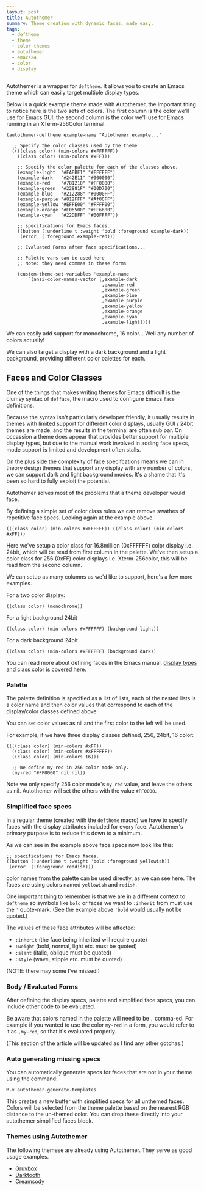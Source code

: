 ```yaml
---
layout: post
title: Autothemer
summary: Theme creation with dynamic faces, made easy.
tags:
  - deftheme
  - theme
  - color-themes
  - autothemer
  - emacs24
  - color
  - display
---
```


Autothemer is a wrapper for `deftheme`.  It allows you to create an
Emacs theme which can easily target multiple display types.

Below is a quick example theme made with Autothemer, the important
thing to notice here is the two sets of colors.  The first column is
the color we'll use for Emacs GUI, the second column is the color
we'll use for Emacs running in an XTerm-256Color terminal.

```elisp
(autothemer-deftheme example-name "Autothemer example..."

  ;; Specify the color classes used by the theme
  ((((class color) (min-colors #xFFFFFF))
    ((class color) (min-colors #xFF)))

    ;; Specify the color palette for each of the classes above.
    (example-light  "#EAEBE1" "#FFFFFF")
    (example-dark   "#242E11" "#000000")
    (example-red    "#781210" "#FF0000")
    (example-green  "#22881F" "#00D700")
    (example-blue   "#212288" "#0000FF")
    (example-purple "#812FFF" "#Af00FF")
    (example-yellow "#EFFE00" "#FFFF00")
    (example-orange "#E06500" "#FF6600")
    (example-cyan   "#22DDFF" "#00FFFF"))

    ;; specifications for Emacs faces.
    ((button (:underline t :weight 'bold :foreground example-dark))
     (error  (:foreground example-red)))

    ;; Evaluated Forms after face specifications...

    ;; Palette vars can be used here
    ;; Note: they need commas in these forms

    (custom-theme-set-variables 'example-name
        `(ansi-color-names-vector [,example-dark
                                   ,example-red
                                   ,example-green
                                   ,example-blue
                                   ,example-purple
                                   ,example-yellow
                                   ,example-orange
                                   ,example-cyan
                                   ,example-light])))
```

We can easily add support for monochrome, 16 color... Well any number of
colors actually!

We can also target a display with a dark background and a light
background, providing different color palettes for each.

## Faces and Color Classes

One of the things that makes writing themes for Emacs difficult is the
clumsy syntax of `defface`, the macro used to configure Emacs `face`
definitions.

Because the syntax isn't particularly developer friendly, it usually
results in themes with limited support for different color displays,
usually GUI / 24bit themes are made, and the results in the terminal
are often sub par.  On occassion a theme does appear that provides
better support for multiple display types, but due to the manual work
involved in adding face specs, mode support is limited and development
often stalls.

On the plus side the complexity of face specifcations means we can in
theory design themes that support any display with any number of
colors, we can support dark and light background modes.  It's a shame
that it's been so hard to fully exploit the potential.

Autothemer solves most of the problems that a theme developer would face.

By defining a simple set of color class rules we can remove swathes of
repetitive face specs.  Looking again at the example above.

```elisp
(((class color) (min-colors #xFFFFFF)) ((class color) (min-colors #xFF)))
```

Here we've setup a color class for 16.8million (0xFFFFFF) color
display i.e. 24bit, which will be read from first column in the
palette.  We've then setup a color class for 256 (0xFF) color displays
i.e. Xterm-256color, this will be read from the second column.

We can setup as many columns as we'd like to support, here's a few
more examples.

For a two color display:

```elisp
((class color) (monochrome))
```

For a light background 24bit

```elisp
((class color) (min-colors #xFFFFFF) (background light))
```

For a dark background 24bit

```elisp
((class color) (min-colors #xFFFFFF) (background dark))
```

You can read more about defining faces in the Emacs manual, [display types and class color is covered here.](https://www.gnu.org/software/emacs/manual/html_node/elisp/Defining-Faces.html)

### Palette

The palette definition is specified as a list of lists, each of the
nested lists is a color name and then color values that correspond to
each of the display/color classes defined above.

You can set color values as nil and the first color to the left will
be used.

For example, if we have three display classes defined, 256, 24bit, 16
color:

```elisp
((((class color) (min-colors #xFF))
  ((class color) (min-colors #xFFFFFF))
  ((class color) (min-colors 16)))

  ;; We define my-red in 256 color mode only.
  (my-red "#FF0000" nil nil))
```

Note we only specify 256 color mode's `my-red` value, and leave the
others as nil.  Autothemer will set the others with the value
`#FF0000`.

### Simplified face specs

In a regular theme (created with the `deftheme` macro) we have to
specify faces with the display attributes included for every face.
Autothemer's primary purpose is to reduce this down to a minimum.

As we can see in the example above face specs now look like this:

```elisp
;; specifications for Emacs faces.
((button (:underline t :weight 'bold :foreground yellowish))
 (error  (:foreground reddish)))
```

color names from the palette can be used directly, as we can see here.
The faces are using colors named `yellowish` and `redish`.

One important thing to remember is that we are in a different context
to `deftheme` so symbols like `bold` or faces we want to `:inherit`
from must use the `'` quote-mark. (See the example above `'bold` would
usually not be quoted.)

The values of these face attributes will be affected:

- `:inherit` (the face being inherited will require quote)
- `:weight` (bold, normal, light etc. must be quoted)
- `:slant` (italic, oblique must be quoted)
- `:style` (wave, stipple etc. must be quoted)

(NOTE: there may some I've missed!)

### Body / Evaluated Forms

After defining the display specs, palette and simplified face specs,
you can include other code to be evaluated.

Be aware that colors named in the palette will need to be `,`
comma-ed.  For example if you wanted to use the color `my-red` in a
form, you would refer to it as `,my-red`, so that it's evaluated
properly.

(This section of the article will be updated as I find any other
gotchas.)

### Auto generating missing specs

You can automatically generate specs for faces that are not in your
theme using the command:

`M-x autothemer-generate-templates`

This creates a new buffer with simplified specs for all unthemed
faces.  Colors will be selected from the theme palette based on the
nearest RGB distance to the un-themed color.  You can drop these
directly into your autothemer simplified faces block.

### Themes using Autothemer

The following themese are already using Autothemer.  They serve
as good usage examples.

- [Gruvbox](https://github.com/greduan/emacs-theme-gruvbox)
- [Darktooth](https://github.com/emacsfodder/emacs-theme-darktooth)
- [Creamsody](https://github.com/emacsfodder/emacs-theme-creamsody)
